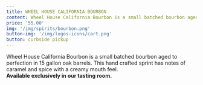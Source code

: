 ```yaml
---
title: WHEEL HOUSE CALIFORNIA BOURBON
content: Wheel House California Bourbon is a small batched bourbon aged to perfection in 15 gallon oak barrels. This hand crafted sprint has notes of caramel and spice with a creamy mouth feel.
price: '55.00'
img: '/img/spirits/bourbon.png'
button-img: '/img/logos-icons/cart.png'
button: curbside pickup
---
```

 Wheel House California Bourbon is a small batched bourbon aged to perfection in 15 gallon oak barrels. This hand crafted sprint has notes of caramel and spice with a creamy mouth feel. <br> <b>Available exclusively in our tasting room.</b>